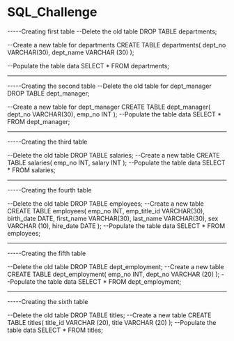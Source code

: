 # SQL_Challenge

-----Creating first table
--Delete the old table
DROP TABLE departments;

--Create a new table for departments 
CREATE TABLE departments(
    dept_no VARCHAR(30),
    dept_name VARCHAR (30)
);

--Populate the table data
SELECT * FROM departments;

------------
-----Creating the second table
--Delete the old table for dept_manager
DROP TABLE dept_manager;

--Create a new table for dept_manager
CREATE TABLE dept_manager(
    dept_no VARCHAR(30),
    emp_no INT
);
--Populate the table data
SELECT * FROM dept_manager;

------------
-----Creating the third table

--Delete the old table
DROP TABLE salaries;
--Create a new table
CREATE TABLE salaries(
    emp_no INT,
    salary INT
);
--Populate the table data
SELECT * FROM salaries;

------------
-----Creating the fourth table

--Delete the old table
DROP TABLE employees;
--Create a new table
CREATE TABLE employees(
    emp_no INT,
    emp_title_id VARCHAR(30),
    birth_date DATE,
    first_name VARCHAR(30),
    last_name VARCHAR(30),
    sex VARCHAR (10), 
    hire_date DATE
);
--Populate the table data
SELECT * FROM employees;

------------
-----Creating the fifth table

--Delete the old table
DROP TABLE dept_employment;
--Create a new table
CREATE TABLE dept_employment(
    emp_no INT,
    dept_no  VARCHAR (20)
);
--Populate the table data
SELECT * FROM dept_employment;

------------
-----Creating the sixth table

--Delete the old table
DROP TABLE titles;
--Create a new table
CREATE TABLE titles(
    title_id VARCHAR (20),
    title  VARCHAR (20)
);
--Populate the table data
SELECT * FROM titles;
